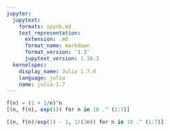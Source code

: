 ```yaml
---
jupyter:
  jupytext:
    formats: ipynb,md
    text_representation:
      extension: .md
      format_name: markdown
      format_version: '1.3'
      jupytext_version: 1.10.3
  kernelspec:
    display_name: Julia 1.7.0
    language: julia
    name: julia-1.7
---
```


```julia
f(n) = (1 + 1/n)^n
[(n, f(n), exp(1)) for n in 10 .^ (1:7)]
```

```julia
[(n, f(n)/exp(1) - 1, 1/(2n)) for n in 10 .^ (1:7)]
```

```julia

```
